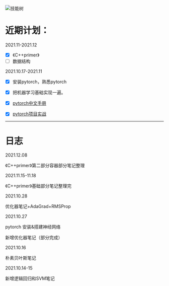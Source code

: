 

![技能树](https://s2.loli.net/2021/12/15/r9hSxwnlVTezftQ.png)

# 近期计划：

2021.11-2021.12

- [x] 《C++primer》
- [ ] 数据结构

2021.10.17-2021.11

- [x] 安装pytorch，熟悉pytorch

- [x] 把机器学习基础实现一遍。

- [x] [pytorch中文手册](https://github.com/zergtant/pytorch-handbook)

- [x] [pytorch项目实战](https://github.com/yunjey/pytorch-tutorial)

------

# 日志

2021.12.08

《C++primer》第二部分容器部分笔记整理

2021.11.15-11.18

《C++primer》基础部分笔记整理完

2021.10.28

优化器笔记+AdaGrad+RMSProp

2021.10.27

pytorch 安装&搭建神经网络

新增优化器笔记（部分完成）

2021.10.16

朴素贝叶斯笔记

2021.10.14-15

新增逻辑回归和SVM笔记









